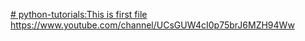 [# python-tutorials:This is first file ](https://www.youtube.com/channel/UCsGUW4cI0p75brJ6MZH94Ww)https://www.youtube.com/channel/UCsGUW4cI0p75brJ6MZH94Ww

